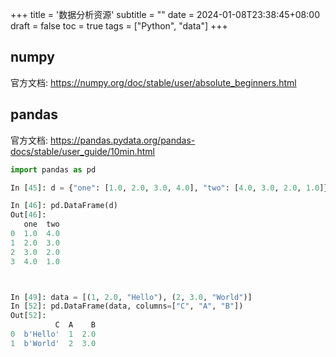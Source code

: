 +++
title = '数据分析资源'
subtitle = ""
date = 2024-01-08T23:38:45+08:00
draft = false
toc = true
tags = ["Python", "data"]
+++

## numpy

官方文档: <https://numpy.org/doc/stable/user/absolute_beginners.html>

## pandas

官方文档: <https://pandas.pydata.org/pandas-docs/stable/user_guide/10min.html>

```python
import pandas as pd

In [45]: d = {"one": [1.0, 2.0, 3.0, 4.0], "two": [4.0, 3.0, 2.0, 1.0]}

In [46]: pd.DataFrame(d)
Out[46]: 
   one  two
0  1.0  4.0
1  2.0  3.0
2  3.0  2.0
3  4.0  1.0



In [49]: data = [(1, 2.0, "Hello"), (2, 3.0, "World")]
In [52]: pd.DataFrame(data, columns=["C", "A", "B"])
Out[52]: 
          C  A    B
0  b'Hello'  1  2.0
1  b'World'  2  3.0

```